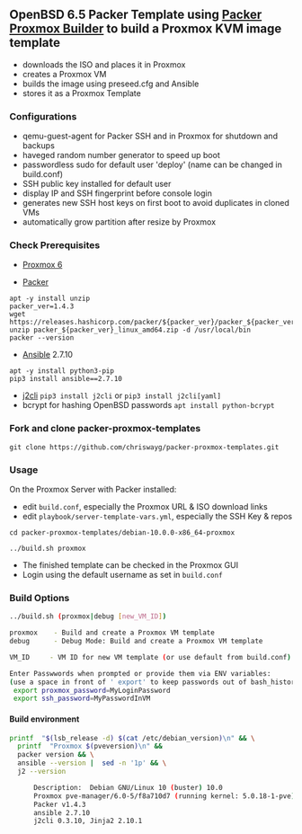 ## OpenBSD 6.5 Packer Template using [Packer Proxmox Builder](https://www.packer.io/docs/builders/proxmox.html) to build a Proxmox KVM image template

- downloads the ISO and places it in Proxmox
- creates a Proxmox VM
- builds the image using preseed.cfg and Ansible
- stores it as a Proxmox Template

### Configurations
- qemu-guest-agent for Packer SSH and in Proxmox for shutdown and backups
- haveged random number generator to speed up boot
- passwordless sudo for default user 'deploy' (name can be changed in build.conf)
- SSH public key installed for default user
- display IP and SSH fingerprint before console login
- generates new SSH host keys on first boot to avoid duplicates in cloned VMs
- automatically grow partition after resize by Proxmox

### Check Prerequisites
- [Proxmox 6](https://www.proxmox.com/en/downloads)

- [Packer](https://www.packer.io/downloads.html)

```
apt -y install unzip
packer_ver=1.4.3
wget https://releases.hashicorp.com/packer/${packer_ver}/packer_${packer_ver}_linux_amd64.zip
unzip packer_${packer_ver}_linux_amd64.zip -d /usr/local/bin
packer --version
```

- [Ansible](https://docs.ansible.com/ansible/latest/installation_guide/intro_installation.html) 2.7.10

```
apt -y install python3-pip
pip3 install ansible==2.7.10
```

- [j2cli](https://github.com/kolypto/j2cli) `pip3 install j2cli` or `pip3 install j2cli[yaml]`
- bcrypt for hashing OpenBSD passwords `apt install python-bcrypt`

### Fork and clone packer-proxmox-templates

`git clone https://github.com/chriswayg/packer-proxmox-templates.git`

### Usage

On the Proxmox Server with Packer installed:

- edit `build.conf`, especially the Proxmox URL & ISO download links
- edit `playbook/server-template-vars.yml`, especially the SSH Key & repos

```
cd packer-proxmox-templates/debian-10.0.0-x86_64-proxmox

../build.sh proxmox
```

- The finished template can be checked in the Proxmox GUI
- Login using the default username as set in `build.conf`

### Build Options

```sh
../build.sh (proxmox|debug [new_VM_ID])

proxmox    - Build and create a Proxmox VM template
debug      - Debug Mode: Build and create a Proxmox VM template

VM_ID     - VM ID for new VM template (or use default from build.conf)

Enter Passwwords when prompted or provide them via ENV variables:
(use a space in front of ' export' to keep passwords out of bash_history)
 export proxmox_password=MyLoginPassword
 export ssh_password=MyPasswordInVM
```

#### Build environment

```sh
printf  "$(lsb_release -d) $(cat /etc/debian_version)\n" && \
  printf  "Proxmox $(pveversion)\n" &&
  packer version && \
  ansible --version |  sed -n '1p' && \
  j2 --version

      Description:	Debian GNU/Linux 10 (buster) 10.0
      Proxmox pve-manager/6.0-5/f8a710d7 (running kernel: 5.0.18-1-pve)
      Packer v1.4.3
      ansible 2.7.10
      j2cli 0.3.10, Jinja2 2.10.1

```
